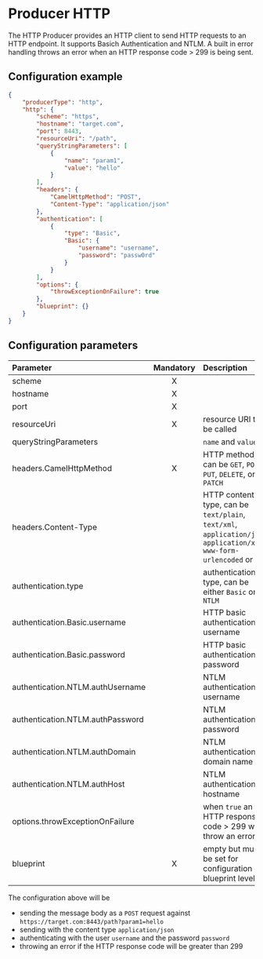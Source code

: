 # Producer HTTP
The HTTP Producer provides an HTTP client to send HTTP requests to an HTTP endpoint. It supports Basich Authentication and NTLM. A built in error handling throws an error when an HTTP response code > 299 is being sent.

## Configuration example
````json
{
    "producerType": "http",
    "http": {
        "scheme": "https",
        "hostname": "target.com",
        "port": 8443,
        "resourceUri": "/path",
        "queryStringParameters": [
            {
                "name": "param1",
                "value": "hello"
            }
        ],
        "headers": {
            "CamelHttpMethod": "POST",
            "Content-Type": "application/json"
        },
        "authentication": [
            {
                "type": "Basic",
                "Basic": {
                    "username": "username",
                    "password": "passw0rd"
                }
            }
        ],
        "options": {
            "throwExceptionOnFailure": true
        },
        "blueprint": {}
    }
}
````
## Configuration parameters
|Parameter|Mandatory|Description|
|:---|:---:|:---|
|scheme|X| |
|hostname|X| |
|port|X| |
|resourceUri|X|resource URI to be called|
|queryStringParameters| |`name` and `value`|
|headers.CamelHttpMethod|X|HTTP method, can be `GET`, `POST`, `PUT`, `DELETE`, or `PATCH`|
|headers.Content-Type| |HTTP content type, can be `text/plain`, `text/xml`, `application/json`, `application/x-www-form-urlencoded` or `*/*`|
|authentication.type| |authentication type, can be either `Basic` or `NTLM`|
|authentication.Basic.username| |HTTP basic authentication username|
|authentication.Basic.password| |HTTP basic authentication password|
|authentication.NTLM.authUsername| |NTLM authentication username|
|authentication.NTLM.authPassword| |NTLM authentication  password|
|authentication.NTLM.authDomain| |NTLM authentication domain name|
|authentication.NTLM.authHost| |NTLM authentication hostname|
|options.throwExceptionOnFailure| |when `true` an HTTP response code > 299 will throw an error|
|blueprint|X|empty but must be set for configuration on blueprint level|

The configuration above will be
- sending the message body as a `POST` request against `https://target.com:8443/path?param1=hello`
- sending with the content type `application/json`
- authenticating with the user `username` and the password `password`
- throwing an error if the HTTP response code will be greater than 299
